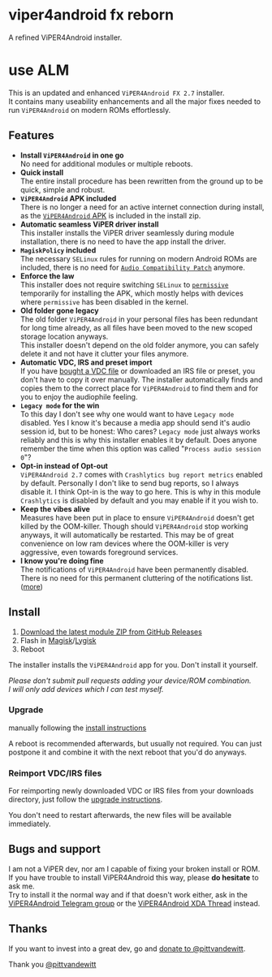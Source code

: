 # viper4android fx reborn
A refined ViPER4Android installer.
# use ALM

This is an updated and enhanced `ViPER4Android FX 2.7` installer. \
It contains many useability enhancements and all the major fixes needed to run `ViPER4Android` on modern ROMs effortlessly.

## Features

* **Install `ViPER4Android` in one go** \
  No need for additional modules or multiple reboots.
* **Quick install** \
  The entire install procedure has been rewritten from the ground up
  to be quick, simple and robust.
* **`ViPER4Android` APK included** \
  There is no longer a need for an active internet connection during install,
  as the [`ViPER4Android` APK](https://zackptg5.com/downloads/v4afx.apk)
  is included in the install zip.
* **Automatic seamless ViPER driver install** \
  This installer installs the ViPER driver seamlessly during module installation,
  there is no need to have the app install the driver.
* **`MagiskPolicy` included** \
  The necessary `SELinux` rules for running on modern Android ROMs are included,
  there is no need for [`Audio Compatibility Patch`](https://github.com/Magisk-Modules-Repo/acp) anymore.
* **Enforce the law** \
  This installer does not require switching `SELinux` to
  [`permissive`](https://stopdisablingselinux.com/)
  temporarily for installing the APK,
  which mostly helps with devices where `permissive` has been disabled in the kernel.
* **Old folder gone legacy** \
  The old folder `ViPER4Android` in your personal files has been redundant for long time already,
  as all files have been moved to the new scoped storage location anyways. \
  This installer doesn't depend on the old folder anymore,
  you can safely delete it and not have it clutter your files anymore.
* **Automatic VDC, IRS and preset import** \
  If you have [bought a VDC file](https://t.me/vdcservice)
  or downloaded an IRS file or preset,
  you don't have to copy it over manually.
  The installer automatically finds and copies them to the correct place
  for `ViPER4Android` to find them
  and for you to enjoy the audiophile feeling.
* **`Legacy mode` for the win** \
  To this day I don't see why one would want to have `Legacy mode` disabled.
  Yes I know it's because a media app should send it's audio session id, but to be honest:
  Who cares?
  `Legacy mode` just always works reliably and this is why this installer enables it by default.
  Does anyone remember the time when this option was called "`Process audio session 0`"?
* **Opt-in instead of Opt-out** \
  `ViPER4Android 2.7` comes with `Crashlytics bug report metrics` enabled by default.
  Personally I don't like to send bug reports, so I always disable it.
  I think Opt-in is the way to go here.
  This is why in this module `Crashlytics` is disabled by default and you may enable if it you wish to.
* **Keep the vibes alive** \
  Measures have been put in place to ensure `ViPER4Android` doesn't get killed by the OOM-killer.
  Though should `ViPER4Android` stop working anyways, it will automatically be restarted.
  This may be of great convenience on low ram devices
  where the OOM-killer is very aggressive,
  even towards foreground services.
* **I know you're doing fine** \
  The notifications of `ViPER4Android` have been permanently disabled.
  There is no need for this permanent cluttering of the notifications list.
  ([more](#where-is-the-notification))

## Install

1. [Download the latest module ZIP from GitHub Releases](https://github.com/sipun9348/viper4android-fx-reborn/releases/tag/1)
1. Flash in [Magisk](https://github.com/topjohnwu/Magisk)/[Lygisk](https://github.com/programminghoch10/Lygisk)
1. Reboot

The installer installs the `ViPER4Android` app for you.
Don't install it yourself.

_Please don't submit pull requests adding your device/ROM combination._ \
_I will only add devices which I can test myself._

### Upgrade

manually following the [install instructions](#install)

A reboot is recommended afterwards,
but usually not required.
You can just postpone it
and combine it with the next reboot that you'd do anyways.

### Reimport VDC/IRS files

For reimporting newly downloaded VDC or IRS files
from your downloads directory,
just follow the [upgrade instructions](#upgrade).

You don't need to restart afterwards,
the new files will be available immediately.

## Bugs and support

I am not a ViPER dev, nor am I capable of fixing your broken install or ROM. \
If you have trouble to install ViPER4Android this way, please **do hesitate** to ask me. \
Try to install it the normal way and if that doesn't work either,
ask in the
[ViPER4Android Telegram group](https://t.me/ViPER4AndroidFX)
or the
[ViPER4Android XDA Thread](https://forum.xda-developers.com/android/apps-games/app-viper4android-fx-2-6-0-0-t3774651)
instead.

## Thanks

If you want to invest into a great dev,
go and [donate to @pittvandewitt](https://www.paypal.com/donate/?cmd=_s-xclick&hosted_button_id=53H9TP89FLWUU).

Thank you
[@pittvandewitt](https://github.com/pittvandewitt)
